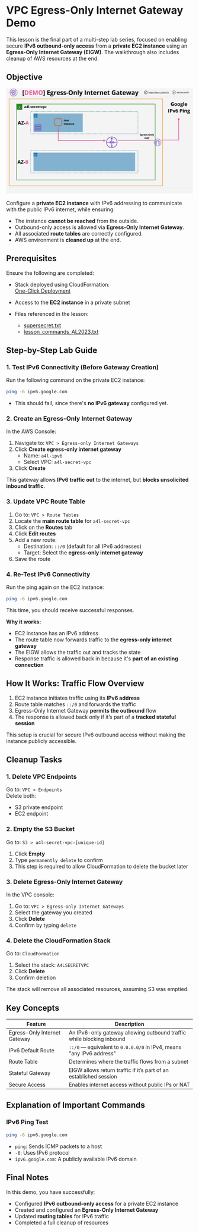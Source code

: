 # VPC Egress-Only Internet Gateway Demo

This lesson is the final part of a multi-step lab series, focused on enabling secure **IPv6 outbound-only access** from a **private EC2 instance** using an **Egress-Only Internet Gateway (EIGW)**. The walkthrough also includes cleanup of AWS resources at the end.

## Objective

![alt text](./Images/image-9.png)

Configure a **private EC2 instance** with IPv6 addressing to communicate with the public IPv6 internet, while ensuring:

- The instance **cannot be reached** from the outside.
- Outbound-only access is allowed via **Egress-Only Internet Gateway**.
- All associated **route tables** are correctly configured.
- AWS environment is **cleaned up** at the end.

## Prerequisites

Ensure the following are completed:

- Stack deployed using CloudFormation:  
  [One-Click Deployment](https://console.aws.amazon.com/cloudformation/home?region=us-east-1#/stacks/create/review?templateURL=https://learn-cantrill-labs.s3.amazonaws.com/awscoursedemos/0025-aws-associate-vpc-vpcendpoints/privatevpc_AL2023.yaml&stackName=A4LSECRETVPC)

- Access to the **EC2 instance** in a private subnet
- Files referenced in the lesson:
  - [supersecret.txt](https://learn-cantrill-labs.s3.amazonaws.com/awscoursedemos/0025-aws-associate-vpc-vpcendpoints/supersecret.txt)
  - [lesson_commands_AL2023.txt](https://learn-cantrill-labs.s3.amazonaws.com/awscoursedemos/0025-aws-associate-vpc-vpcendpoints/lesson_commands_AL2023.txt)

## Step-by-Step Lab Guide

### 1. Test IPv6 Connectivity (Before Gateway Creation)

Run the following command on the private EC2 instance:

```bash
ping -6 ipv6.google.com
```

- This should fail, since there's **no IPv6 gateway** configured yet.

### 2. Create an Egress-Only Internet Gateway

In the AWS Console:

1. Navigate to: `VPC > Egress-only Internet Gateways`
2. Click **Create egress-only internet gateway**
   - Name: `a4l-ipv6`
   - Select VPC: `a4l-secret-vpc`
3. Click **Create**

This gateway allows **IPv6 traffic out** to the internet, but **blocks unsolicited inbound traffic**.

### 3. Update VPC Route Table

1. Go to: `VPC > Route Tables`
2. Locate the **main route table** for `a4l-secret-vpc`
3. Click on the **Routes** tab
4. Click **Edit routes**
5. Add a new route:
   - Destination: `::/0` (default for all IPv6 addresses)
   - Target: Select the **egress-only internet gateway**
6. Save the route

### 4. Re-Test IPv6 Connectivity

Run the ping again on the EC2 instance:

```bash
ping -6 ipv6.google.com
```

This time, you should receive successful responses.

**Why it works:**

- EC2 instance has an IPv6 address
- The route table now forwards traffic to the **egress-only internet gateway**
- The EIGW allows the traffic out and tracks the state
- Response traffic is allowed back in because it's **part of an existing connection**

## How It Works: Traffic Flow Overview

1. EC2 instance initiates traffic using its **IPv6 address**
2. Route table matches `::/0` and forwards the traffic
3. Egress-Only Internet Gateway **permits the outbound** flow
4. The response is allowed back only if it’s part of a **tracked stateful session**

This setup is crucial for secure IPv6 outbound access without making the instance publicly accessible.

## Cleanup Tasks

### 1. Delete VPC Endpoints

Go to: `VPC > Endpoints`  
Delete both:

- S3 private endpoint
- EC2 endpoint

### 2. Empty the S3 Bucket

Go to: `S3 > a4l-secret-vpc-[unique-id]`

1. Click **Empty**
2. Type `permanently delete` to confirm
3. This step is required to allow CloudFormation to delete the bucket later

### 3. Delete Egress-Only Internet Gateway

In the VPC console:

1. Go to: `VPC > Egress-only Internet Gateways`
2. Select the gateway you created
3. Click **Delete**
4. Confirm by typing `delete`

### 4. Delete the CloudFormation Stack

Go to: `CloudFormation`

1. Select the stack: `A4LSECRETVPC`
2. Click **Delete**
3. Confirm deletion

The stack will remove all associated resources, assuming S3 was emptied.

## Key Concepts

| Feature                      | Description                                                           |
| ---------------------------- | --------------------------------------------------------------------- |
| Egress-Only Internet Gateway | An IPv6-only gateway allowing outbound traffic while blocking inbound |
| IPv6 Default Route           | `::/0` — equivalent to `0.0.0.0/0` in IPv4, means "any IPv6 address"  |
| Route Table                  | Determines where the traffic flows from a subnet                      |
| Stateful Gateway             | EIGW allows return traffic if it’s part of an established session     |
| Secure Access                | Enables internet access without public IPs or NAT                     |

## Explanation of Important Commands

### IPv6 Ping Test

```bash
ping -6 ipv6.google.com
```

- `ping`: Sends ICMP packets to a host
- `-6`: Uses IPv6 protocol
- `ipv6.google.com`: A publicly available IPv6 domain

## Final Notes

In this demo, you have successfully:

- Configured **IPv6 outbound-only access** for a private EC2 instance
- Created and configured an **Egress-Only Internet Gateway**
- Updated **routing tables** for IPv6 traffic
- Completed a full cleanup of resources
